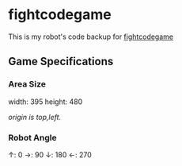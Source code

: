 # fightcodegame
This is my robot's code backup for [fightcodegame](http://fightcodegame.com/)

## Game Specifications

### Area Size
width: 395
height: 480

_origin is top,left._

### Robot Angle
↑: 0
→: 90
↓: 180
←: 270

